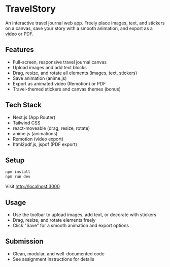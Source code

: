 # TravelStory

An interactive travel journal web app. Freely place images, text, and stickers on a canvas, save your story with a smooth animation, and export as a video or PDF.

## Features

- Full-screen, responsive travel journal canvas
- Upload images and add text blocks
- Drag, resize, and rotate all elements (images, text, stickers)
- Save animation (anime.js)
- Export as animated video (Remotion) or PDF
- Travel-themed stickers and canvas themes (bonus)

## Tech Stack

- Next.js (App Router)
- Tailwind CSS
- react-moveable (drag, resize, rotate)
- anime.js (animations)
- Remotion (video export)
- html2pdf.js, jspdf (PDF export)

## Setup

```bash
npm install
npm run dev
```

Visit [http://localhost:3000](http://localhost:3000)

## Usage

- Use the toolbar to upload images, add text, or decorate with stickers
- Drag, resize, and rotate elements freely
- Click "Save" for a smooth animation and export options

## Submission

- Clean, modular, and well-documented code
- See assignment instructions for details

